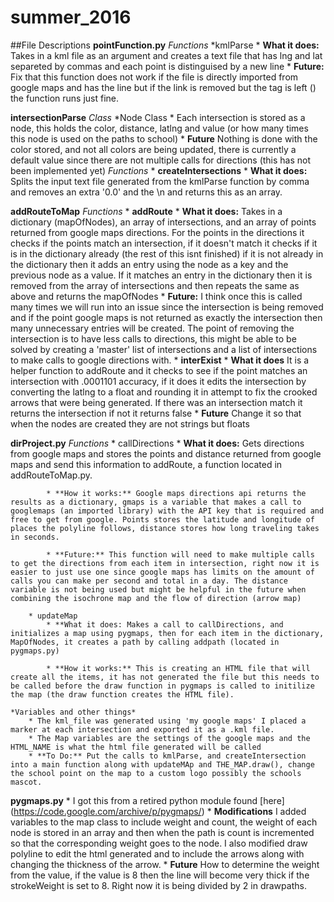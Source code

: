 # summer_2016

##File Descriptions
**pointFunction.py**
	*Functions*
		*kmlParse
			* **What it does:** Takes in a kml file as an argument and creates a text file that has lng and lat separeted by commas and each point is distinguised by a new line
			* **Future:** Fix that this function does not work if the file is directly imported from google maps and has the line <kml xmlns='http://www.opengis.net/kml/2.2'> but if the link is removed but the tag is left (<kml>) the function runs just fine. 

**intersectionParse**
	*Class*
		*Node Class
			* Each intersection is stored as a node, this holds the color, distance, latlng and value (or how many times this node is used on the paths to school)
			* **Future** Nothing is done with the color stored, and not all colors are being updated, there is currently a default value since there are not multiple calls for directions (this has not been implemented yet)
	*Functions*
		* **createIntersections**
			* **What it does:** Splits the input text file generated from the kmlParse function by comma and removes an extra '0.0' and the \n and returns this as an array.

**addRouteToMap**
	*Functions*
		* **addRoute**
			* **What it does:** Takes in a dictionary (mapOfNodes), an array of intersections, and an array of points returned from google maps directions. For the points in the directions it checks if the points match an intersection, if it doesn't match it checks if it is in the dictionary already (the rest of this isnt finished) if it is not already in the dictionary then it adds an entry using the node as a key and the previous node as a value. If it matches an entry in the dictionary then it is removed from the array of intersections and then repeats the same as above and returns the mapOfNodes
			* **Future:** I think once this is called many times we will run into an issue since the intersection is being removed and if the point google maps is not returned as exactly the intersection then many unnecessary entries will be created. The point of removing the intersection is to have less calls to directions, this might be able to be solved by creating a 'master' list of intersections and a list of intersections to make calls to google directions with.
		* **interExist**
			* **What it does** It is a helper function to addRoute and it checks to see if the point matches an intersection with .0001101 accuracy, if it does it edits the intersection by converting the latlng to a float and rounding it in attempt to fix the crooked arrows that were being generated. If there was an intersection match it returns the intersection if not it returns false
			* **Future** Change it so that when the nodes are created they are not strings but floats 


**dirProject.py**
	*Functions*
		* callDirections
			* **What it does:** Gets directions from google maps and stores the points and distance returned from google maps and send this information to addRoute, a function located in addRouteToMap.py. 

			* **How it works:** Google maps directions api returns the results as a dictionary, gmaps is a variable that makes a call to googlemaps (an imported library) with the API key that is required and free to get from google. Points stores the latitude and longitude of places the polyline follows, distance stores how long traveling takes in seconds. 

			* **Future:** This function will need to make multiple calls to get the directions from each item in intersection, right now it is easier to just use one since google maps has limits on the amount of calls you can make per second and total in a day. The distance variable is not being used but might be helpful in the future when combining the isochrone map and the flow of direction (arrow map)

		* updateMap
			* **What it does: Makes a call to callDirections, and initializes a map using pygmaps, then for each item in the dictionary, MapOfNodes, it creates a path by calling addpath (located in pygmaps.py) 

			* **How it works:** This is creating an HTML file that will create all the items, it has not generated the file but this needs to be called before the draw function in pygmaps is called to initilize the map (the draw function creates the HTML file). 

	*Variables and other things*
		* The kml_file was generated using 'my google maps' I placed a marker at each intersection and exported it as a .kml file. 
		* The Map variables are the settings of the google maps and the HTML_NAME is what the html file generated will be called
		* **To Do:** Put the calls to kmlParse, and createIntersection into a main function along with updateMAp and THE_MAP.draw(), change the school point on the map to a custom logo possibly the schools mascot. 

**pygmaps.py**
	* I got this from a retired python module found [here] (https://code.google.com/archive/p/pygmaps/)
	* **Modifications** I added variables to the map class to include weight and count, the weight of each node is stored in an array and then when the path is count is incremented so that the corresponding weight goes to the node. I also modified draw polyline to edit the html generated and to include the arrows along with changing the thickness of the arrow. 
	* **Future** How to determine the weight from the value, if the value is 8 then the line will become very thick if the strokeWeight is set to 8. Right now it is being divided by 2 in drawpaths. 